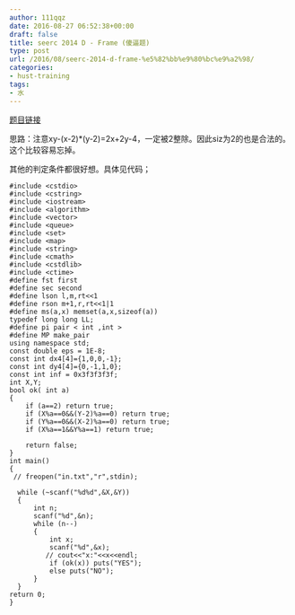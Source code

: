 ```yaml
---
author: 111qqz
date: 2016-08-27 06:52:38+00:00
draft: false
title: seerc 2014 D - Frame (傻逼题)
type: post
url: /2016/08/seerc-2014-d-frame-%e5%82%bb%e9%80%bc%e9%a2%98/
categories:
- hust-training
tags:
- 水
---
```


[题目链接](http://acm.hust.edu.cn/vjudge/contest/130303#problem/D)

思路：注意xy-(x-2)*(y-2)=2x+2y-4，一定被2整除。因此siz为2的也是合法的。这个比较容易忘掉。

其他的判定条件都很好想。具体见代码；

    
    #include <cstdio>
    #include <cstring>
    #include <iostream>
    #include <algorithm>
    #include <vector>
    #include <queue>
    #include <set>
    #include <map>
    #include <string>
    #include <cmath>
    #include <cstdlib>
    #include <ctime>
    #define fst first
    #define sec second
    #define lson l,m,rt<<1
    #define rson m+1,r,rt<<1|1
    #define ms(a,x) memset(a,x,sizeof(a))
    typedef long long LL;
    #define pi pair < int ,int >
    #define MP make_pair
    using namespace std;
    const double eps = 1E-8;
    const int dx4[4]={1,0,0,-1};
    const int dy4[4]={0,-1,1,0};
    const int inf = 0x3f3f3f3f;
    int X,Y;
    bool ok( int a)
    {
        if (a==2) return true;
        if (X%a==0&&(Y-2)%a==0) return true;
        if (Y%a==0&&(X-2)%a==0) return true;
        if (X%a==1&&Y%a==1) return true;
    
        return false;
    }
    int main()
    {
     // freopen("in.txt","r",stdin);
    
      while (~scanf("%d%d",&X,&Y))
      {
          int n;
          scanf("%d",&n);
          while (n--)
          {
              int x;
              scanf("%d",&x);
             // cout<<"x:"<<x<<endl;
              if (ok(x)) puts("YES");
              else puts("NO");
          }
      }
    return 0;
    }
    



